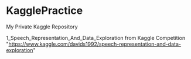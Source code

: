 # KagglePractice
My Private Kaggle Repository

1_Speech_Representation_And_Data_Exploration from Kaggle Competition 
"https://www.kaggle.com/davids1992/speech-representation-and-data-exploration"
